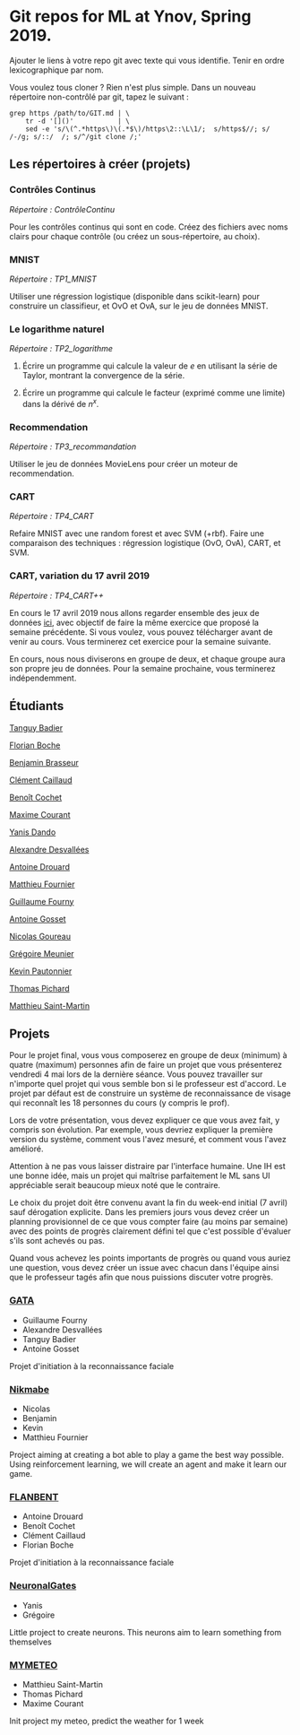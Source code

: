 # Git repos for ML at Ynov, Spring 2019.

Ajouter le liens à votre repo git avec texte qui vous identifie.
Tenir en ordre lexicographique par nom.

Vous voulez tous cloner ? Rien n'est plus simple. Dans un nouveau
répertoire non-contrôlé par git, tapez le suivant :

```
grep https /path/to/GIT.md | \
    tr -d '[]()'           | \
	sed -e 's/\(^.*https\)\(.*$\)/https\2::\L\1/;  s/https$//; s/ /-/g; s/::/  /; s/^/git clone /;'
```

## Les répertoires à créer (projets)

### Contrôles Continus

_Répertoire : ContrôleContinu_

Pour les contrôles continus qui sont en code. Créez des fichiers avec
noms clairs pour chaque contrôle (ou créez un sous-répertoire, au choix).

### MNIST

_Répertoire : TP1_MNIST_

Utiliser une régression logistique (disponible dans scikit-learn) pour
construire un classifieur, et OvO et OvA, sur le jeu de données MNIST.

### Le logarithme naturel

_Répertoire : TP2_logarithme_

1.  Écrire un programme qui calcule la valeur de $e$ en utilisant la
    série de Taylor, montrant la convergence de la série.

2.  Écrire un programme qui calcule le facteur (exprimé comme une
    limite) dans la dérivé de $n^x$.

### Recommendation

_Répertoire : TP3_recommandation_

Utiliser le jeu de données MovieLens pour créer un moteur de
recommendation.

### CART

_Répertoire : TP4_CART_

Refaire MNIST avec une random forest et avec SVM (+rbf). Faire une
comparaison des techniques : régression logistique (OvO, OvA), CART,
et SVM.

### CART, variation du 17 avril 2019

_Répertoire : TP4_CART++_

En cours le 17 avril 2019 nous allons regarder ensemble des jeux de
données
[ici](https://scikit-learn.org/stable/datasets/index.html#real-world-datasets),
avec objectif de faire la même exercice que proposé la semaine
précédente. Si vous voulez, vous pouvez télécharger avant de venir au
cours. Vous terminerez cet exercice pour la semaine suivante.

En cours, nous nous diviserons en groupe de deux, et chaque groupe
aura son propre jeu de données. Pour la semaine prochaine, vous
terminerez indépendemment.

## Étudiants

[Tanguy Badier](https://github.com/Rock3f/Exercice-Machine-Learning)

[Florian Boche](https://github.com/Nair0fl/CoursMachineLearning)

[Benjamin Brasseur](https://github.com/benjaminbra/ML-BBR)

[Clément Caillaud](https://github.com/ClementCaillaud/MachineLearning_ynov)

[Benoît Cochet](https://github.com/BenoitCochet/ML)

[Maxime Courant](https://github.com/mcourant/ml-exo)

[Yanis Dando](https://github.com/Mokui/code_ML)

[Alexandre Desvallées](https://github.com/AlexDesvallees/Alex-ML)

[Antoine Drouard](https://github.com/Coblestone/ML-2019)

[Matthieu Fournier](https://github.com/LordInateur/ML_2019_matthieuf_exo)

[Guillaume Fourny](https://github.com/gfourny/Machine-Learning)

[Antoine Gosset](https://github.com/AntoineGOSSET/Machine-Learning)

[Nicolas Goureau](https://github.com/Killy85/MachineLearningExercises)

[Grégoire Meunier](https://github.com/Grigusky/ml_2019)

[Kevin Pautonnier](https://github.com/KevinPautonnier/MachineLearning.git)

[Thomas Pichard](https://github.com/thomaspich/MachineLearning)

[Matthieu Saint-Martin](https://github.com/msaintmartin/ml-exercises)

## Projets

Pour le projet final, vous vous composerez en groupe de deux (minimum)
à quatre (maximum) personnes afin de faire un projet que vous
présenterez vendredi 4 mai lors de la dernière séance. Vous pouvez
travailler sur n'importe quel projet qui vous semble bon si le
professeur est d'accord. Le projet par défaut est de construire un
système de reconnaissance de visage qui reconnaît les 18 personnes du
cours (y compris le prof).

Lors de votre présentation, vous devez expliquer ce que vous avez
fait, y compris son évolution. Par exemple, vous devriez expliquer la
première version du système, comment vous l'avez mesuré, et comment
vous l'avez amélioré.

Attention à ne pas vous laisser distraire par l'interface humaine.
Une IH est une bonne idée, mais un projet qui maîtrise parfaitement le
ML sans UI appréciable serait beaucoup mieux noté que le contraire.

Le choix du projet doit être convenu avant la fin du week-end initial
(7 avril) sauf dérogation explicite. Dans les premiers jours vous
devez créer un planning provisionnel de ce que vous compter faire (au
moins par semaine) avec des points de progrès clairement défini tel
que c'est possible d'évaluer s'ils sont achevés ou pas.

Quand vous achevez les points importants de progrès ou quand vous
auriez une question, vous devez créer un issue avec chacun dans
l'équipe ainsi que le professeur tagés afin que nous puissions
discuter votre progrès.

### [GATA](https://github.com/Rock3f/ML-Projet-GATA)

- Guillaume Fourny
- Alexandre Desvallées
- Tanguy Badier
- Antoine Gosset

Projet d'initiation à la reconnaissance faciale

### [Nikmabe](https://github.com/Killy85/game_ai_trainer)

- Nicolas
- Benjamin
- Kevin
- Matthieu Fournier

Project aiming at creating a bot able to play a game the best way
possible. Using reinforcement learning, we will create an agent and
make it learn our game.

### [FLANBENT](https://github.com/Nair0fl/ML-PROJECT.git)
* Antoine Drouard
* Benoît Cochet
* Clément Caillaud
* Florian Boche

Projet d'initiation à la reconnaissance faciale

### [NeuronalGates](https://github.com/Mokui/NeuronalGates)

- Yanis
- Grégoire

Little project to create neurons. This neurons aim to learn something from themselves

### [MYMETEO](https://github.com/mcourant/mymeteo-ml)
* Matthieu Saint-Martin
* Thomas Pichard
* Maxime Courant

Init project my meteo, predict the weather for 1 week
